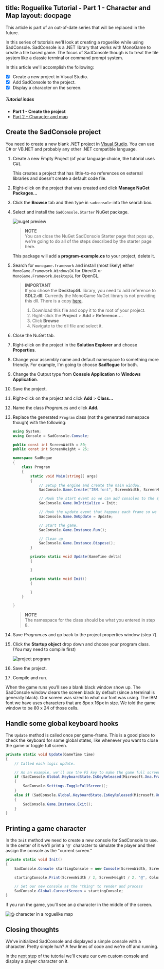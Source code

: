 title: Roguelike Tutorial - Part 1 - Character and Map
layout: docpage
---

<div class="alert alert-danger" role="alert">
This article is part of an out-of-date series that will be replaced in the future.
</div>

In this series of tutorials we'll look at creating a roguelike while using SadConsole. SadConsole is a .NET library that works with MonoGame to create a tile based game. The focus of SadConsole though is to treat the tile system like a classic terminal or command prompt system.

In this article we'll accomplish the following:

- [x] Create a new project in Visual Studio.
- [x] Add SadConsole to the project.
- [x] Display a character on the screen.

##### Tutorial index

- **Part 1 - Create the project**
- [Part 2 - Character and map](part-2---character-and-map.md)

## Create the SadConsole project

You need to create a new blank .NET project in [Visual Studio](https://www.visualstudio.com/products/visual-studio-community-vs). You can use C# or VB.NET and probably any other .NET compatible language. 

1. Create a new Empty Project (of your language choice, the tutorial uses C#).

   This creates a project that has little-to-no references on external libraries and doesn't create a default code file.

2. Right-click on the project that was created and click **Manage NuGet Packages...**

3. Click the **Browse** tab and then type in `sadconsole` into the search box.

4. Select and install the `SadConsole.Starter` NuGet package.

   ![nuget preview](images/part1-nuget.png)

   >**NOTE**  
   >You can close the NuGet SadConsole Starter page that pops up, we're going to do all of the steps described by the starter page here.

   This package will add a **program-example.cs** to your project, delete it.

5. Search for `monogame.framework` and install (most likely) either `MonoGame.Framework.WindowsDX` for DirectX or `MonoGame.Framework.DesktopGL` for OpenGL.

   >**IMPORTANT**  
   >If you chose the **DesktopGL** library, you need to add reference to **SDL2.dll**. Currently the MonoGame NuGet library is not providing this dll. There is a copy [here](https://github.com/Thraka/SadConsole/raw/master/src/DemoProject/DesktopGL/SDL2.dll). 
   >
   >1. Download this file and copy it to the root of your project.
   >2. Right-click the **Project** > **Add** > **Reference...**.
   >3. Click **Browse**
   >4. Navigate to the dll file and select it.

6. Close the NuGet tab.

7. Right-click on the project in the **Solution Explorer** and choose **Properties**.

8. Change your assembly name and default namespace to something more friendly. For example, I'm going to choose **SadRogue** for both.

9. Change the Output type from **Console Application** to **Windows Application**.

10. Save the project.

11. Right-click on the project and click **Add** > **Class...**

12. Name the class *Program.cs* and click **Add**.

13. Replace the generated `Program` class (not the generated namespace though) with the following:

    ```csharp
    using System;
    using Console = SadConsole.Console;

    public const int ScreenWidth = 80;
    public const int ScreenHeight = 25;

    namespace SadRogue
    {
        class Program
        {
            static void Main(string[] args)
            {
                // Setup the engine and create the main window.
                SadConsole.Game.Create("IBM.font", ScreenWidth, ScreenHeight);

                // Hook the start event so we can add consoles to the system.
                SadConsole.Game.OnInitialize = Init;

                // Hook the update event that happens each frame so we can trap keys and respond.
                SadConsole.Game.OnUpdate = Update;

                // Start the game.
                SadConsole.Game.Instance.Run();

                // Clean up
                SadConsole.Game.Instance.Dispose();
            }

            private static void Update(GameTime delta)
            {

            }

            private static void Init()
            {

            }
        }

    }
    ```

    >**NOTE**  
    >The namespace for the class should be what you entered in step 8.

14. Save *Program.cs* and go back to the project properties window (step 7).

15. Click the **Startup object** drop down and choose your program class. (You may need to compile first)

    ![project program](images/part1-project-program.png) 

16. Save the project.

17. Compile and run.

When the game runs you'll see a blank black window show up. The SadConsole window clears the screen black by default (since a terminal is generally black). Our screen was sized to what our font was using. The IBM font we have uses characters that are 8px x 16px in size. We told the game window to be 80 x 24 of those cells.

## Handle some global keyboard hooks

The `Update` method is called once per game-frame. This is a good place to check the keyboard for some global states, like whenever you want to close the game or toggle full screen. 

```csharp
private static void Update(GameTime time)
{
    // Called each logic update.

    // As an example, we'll use the F5 key to make the game full screen
    if (SadConsole.Global.KeyboardState.IsKeyReleased(Microsoft.Xna.Framework.Input.Keys.F5))
    {
        SadConsole.Settings.ToggleFullScreen();
    }
    else if (SadConsole.Global.KeyboardState.IsKeyReleased(Microsoft.Xna.Framework.Input.Keys.Escape))
    {
        SadConsole.Game.Instance.Exit();
    }
}
```

## Printing a game character

In the `Init` method we need to create a new console for SadConsole to use. In the center of it we'll print a `'@'` character to simulate the player and then assign the console as the "current screen."

```csharp
private static void Init()
{
    SadConsole.Console startingConsole = new Console(ScreenWidth, ScreenHeight);

    startingConsole.Print(ScreenWidth / 2, ScreenHeight / 2, "@", ColorAnsi.CyanBright);

    // Set our new console as the "thing" to render and process
    SadConsole.Global.CurrentScreen = startingConsole;
}
```

If you run the game, you'll see an `@` character in the middle of the screen.

![@ character in a roguelike map](images/part1-player.png)

## Closing thoughts

We've initialized SadConsole and displayed a simple console with a character. Pretty simple huh? A few lines of code and we're off and running.

In the [next step](part-2---character-and-map.md) of the tutorial we'll create our own custom console and display a player character on it.
